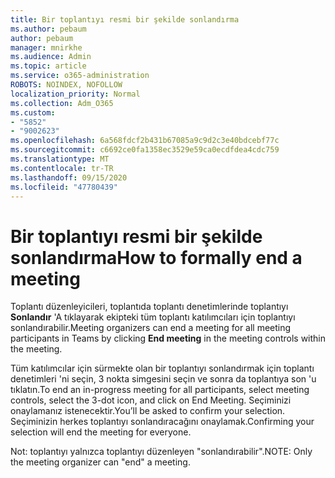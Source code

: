 ```yaml
---
title: Bir toplantıyı resmi bir şekilde sonlandırma
ms.author: pebaum
author: pebaum
manager: mnirkhe
ms.audience: Admin
ms.topic: article
ms.service: o365-administration
ROBOTS: NOINDEX, NOFOLLOW
localization_priority: Normal
ms.collection: Adm_O365
ms.custom:
- "5852"
- "9002623"
ms.openlocfilehash: 6a568fdcf2b431b67085a9c9d2c3e40bdcebf77c
ms.sourcegitcommit: c6692ce0fa1358ec3529e59ca0ecdfdea4cdc759
ms.translationtype: MT
ms.contentlocale: tr-TR
ms.lasthandoff: 09/15/2020
ms.locfileid: "47780439"
---
```

# <a name="how-to-formally-end-a-meeting"></a><span data-ttu-id="6281e-102">Bir toplantıyı resmi bir şekilde sonlandırma</span><span class="sxs-lookup"><span data-stu-id="6281e-102">How to formally end a meeting</span></span>

<span data-ttu-id="6281e-103">Toplantı düzenleyicileri, toplantıda toplantı denetimlerinde toplantıyı **Sonlandır** 'A tıklayarak ekipteki tüm toplantı katılımcıları için toplantıyı sonlandırabilir.</span><span class="sxs-lookup"><span data-stu-id="6281e-103">Meeting organizers can end a meeting for all meeting participants in Teams by clicking **End meeting** in the meeting controls within the meeting.</span></span>  

<span data-ttu-id="6281e-104">Tüm katılımcılar için sürmekte olan bir toplantıyı sonlandırmak için toplantı denetimleri 'ni seçin, 3 nokta simgesini seçin ve sonra da toplantıya son 'u tıklatın.</span><span class="sxs-lookup"><span data-stu-id="6281e-104">To end an in-progress meeting for all participants, select meeting controls, select the 3-dot icon, and click on End Meeting.</span></span> <span data-ttu-id="6281e-105">Seçiminizi onaylamanız istenecektir.</span><span class="sxs-lookup"><span data-stu-id="6281e-105">You’ll be asked to confirm your selection.</span></span> <span data-ttu-id="6281e-106">Seçiminizin herkes toplantıyı sonlandıracağını onaylamak.</span><span class="sxs-lookup"><span data-stu-id="6281e-106">Confirming your selection will end the meeting for everyone.</span></span>

<span data-ttu-id="6281e-107">Not: toplantıyı yalnızca toplantıyı düzenleyen "sonlandırabilir".</span><span class="sxs-lookup"><span data-stu-id="6281e-107">NOTE: Only the meeting organizer can "end" a meeting.</span></span>